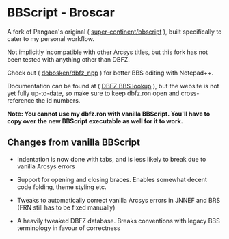# BBScript - Broscar

A fork of Pangaea's original ( [super-continent/bbscript](https://github.com/super-continent/bbscript) ), built specifically to cater to my personal workflow.

Not implicitly incompatible with other Arcsys titles, but this fork has not been tested with anything other than DBFZ.

Check out ( [dobosken/dbfz_npp](https://github.com/dobosken/dbfz_npp) ) for better BBS editing with Notepad++.

Documentation can be found at ( [DBFZ BBS lookup](https://dobosken.github.io/dbfz_bbs_lookup/) ), but the website is not yet fully up-to-date, so make sure to keep dbfz.ron open and cross-reference the id numbers.

**Note: You cannot use my dbfz.ron with vanilla BBScript. You'll have to copy over the new BBScript executable as well for it to work.**

## Changes from vanilla BBScript

- Indentation is now done with tabs, and is less likely to break due to vanilla Arcsys errors

- Support for opening and closing braces. Enables somewhat decent code folding, theme styling etc.

- Tweaks to automatically correct vanilla Arcsys errors in JNNEF and BRS (FRN still has to be fixed manually)

- A heavily tweaked DBFZ database. Breaks conventions with legacy BBS terminology in favour of correctness
